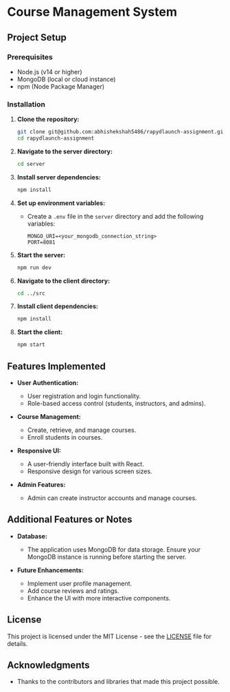 # Course Management System

## Project Setup

### Prerequisites
- Node.js (v14 or higher)
- MongoDB (local or cloud instance)
- npm (Node Package Manager)

### Installation

1. **Clone the repository:**
   ```bash
   git clone git@github.com:abhishekshah5486/rapydlaunch-assignment.git
   cd rapydlaunch-assignment
   ```

2. **Navigate to the server directory:**
   ```bash
   cd server
   ```

3. **Install server dependencies:**
   ```bash
   npm install
   ```

4. **Set up environment variables:**
   - Create a `.env` file in the `server` directory and add the following variables:
     ```plaintext
     MONGO_URI=<your_mongodb_connection_string>
     PORT=8081
     ```

5. **Start the server:**
   ```bash
   npm run dev
   ```

6. **Navigate to the client directory:**
   ```bash
   cd ../src
   ```

7. **Install client dependencies:**
   ```bash
   npm install
   ```

8. **Start the client:**
   ```bash
   npm start
   ```

## Features Implemented

- **User Authentication:**
  - User registration and login functionality.
  - Role-based access control (students, instructors, and admins).

- **Course Management:**
  - Create, retrieve, and manage courses.
  - Enroll students in courses.

- **Responsive UI:**
  - A user-friendly interface built with React.
  - Responsive design for various screen sizes.

- **Admin Features:**
  - Admin can create instructor accounts and manage courses.

## Additional Features or Notes

- **Database:**
  - The application uses MongoDB for data storage. Ensure your MongoDB instance is running before starting the server.

- **Future Enhancements:**
  - Implement user profile management.
  - Add course reviews and ratings.
  - Enhance the UI with more interactive components.

## License
This project is licensed under the MIT License - see the [LICENSE](LICENSE) file for details.

## Acknowledgments
- Thanks to the contributors and libraries that made this project possible.